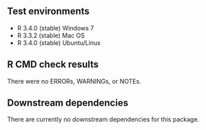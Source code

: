 ## Test environments
* R 3.4.0 (stable) Windows 7
* R 3.3.2 (stable) Mac OS
* R 3.4.0 (stable) Ubuntu/Linux

## R CMD check results
There were no ERRORs, WARNINGs, or NOTEs.

## Downstream dependencies
There are currently no downstream dependencies for this package.
